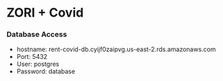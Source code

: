 # ZORI + Covid

### Database Access
- hostname: rent-covid-db.cyijf0zaipvg.us-east-2.rds.amazonaws.com
- Port: 5432
- User: postgres
- Password: database
